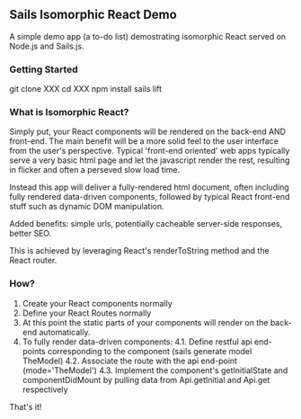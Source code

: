 Sails Isomorphic React Demo
----------

A simple demo app (a to-do list) demostrating isomorphic React served on Node.js and Sails.js.

### Getting Started

git clone XXX
cd XXX
npm install
sails lift

### What is Isomorphic React?

Simply put, your React components will be rendered on the back-end AND front-end. The main benefit will be a more solid feel to the user interface from the user's perspective. Typical 'front-end oriented' web apps typically serve a very basic html page and let the javascript render the rest, resulting in flicker and often a perseved slow load time.

Instead this app will deliver a fully-rendered html document, often including fully rendered data-driven components, followed by typical React front-end stuff such as dynamic DOM manipulation.

Added benefits: simple urls, potentially cacheable server-side responses, better SEO.

This is achieved by leveraging React's renderToString method and the React router. 


### How?

1. Create your React components normally
2. Define your React Routes normally
3. At this point the static parts of your components will render on the back-end automatically.
4. To fully render data-driven components:
4.1. Define restful api end-points corresponding to the component (sails generate model TheModel)
4.2. Associate the route with the api end-point (mode='TheModel')
4.3. Implement the component's getInitialState and componentDidMount by pulling data from Api.getInitial and Api.get respectively

That's it!
